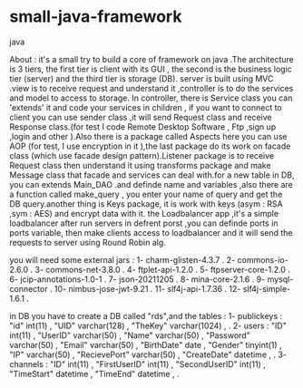 # small-java-framework
java

About : 
it's a small try to build a core of framework on java .The architecture is 3 tiers, the first tier is client with its GUI , the second is the business logic tier (server) and the third tier is storage (DB). server is built using MVC .view is to receive request and understand it ,controller is to do the services and model to access to storage. In controller, there is Service class you can 'extends' it and code your services in children , if you want to connect to client you can use sender class ,it will send Request class and receive Response class.(for test I code Remote Desktop Software , Ftp ,sign up ,login and other ).Also there is a package called Aspects here you can use AOP (for test, I use encryption in it ),the last package do its work on facade class (which use facade design pattern).Listener package is to receive Request class then understand it using transforms package and make Message class that facade and services can deal with.for a new table in DB, you can extends Main_DAO .and definde name and variables ,also there are a function called make_query , you enter your name of query and get the DB query.another thing is Keys package, it is work with keys (asym : RSA ,sym : AES) and encrypt data with it.
the Loadbalancer app ,it's a simple loadbalancer after run servers in defrent porst ,you can definde ports in ports variable, then make clients access to loadbalancer and it will send the requests to server using Round Robin alg.

you will need some external jars :
1- charm-glisten-4.3.7 . 
2- commons-io-2.6.0 . 
3- commons-net-3.8.0 . 
4- ftplet-api-1.2.0 . 
5- ftpserver-core-1.2.0 . 
6- jcip-annotations-1.0-1 . 
7- json-20211205 . 
8- mina-core-2.1.6 . 
9- mysql-connector . 
10- nimbus-jose-jwt-9.21 . 
11- slf4j-api-1.7.36 . 
12- slf4j-simple-1.6.1 . 

in DB you have to create a DB called "rds",and the tables :
1- publickeys : "id" int(11) , 
                "UID" varchar(128) , 
                "TheKey" varchar(1024) , 
 . 
2- users : "ID" int(11) , 
           "UserID" varchar(50) , 
           "Name" varchar(50) , 
           "Password" varchar(50) , 
           "Email" varchar(50) , 
           "BirthDate" date , 
           "Gender" tinyint(1) , 
           "IP" varchar(50) , 
           "RecievePort" varchar(50) , 
           "CreateDate" datetime , 
 . 
3- channels : "ID" int(11) , 
              "FirstUserID" int(11) , 
              "SecondUserID" int(11) , 
              "TimeStart" 	datetime , 
              "TimeEnd" 	datetime , 
 . 
